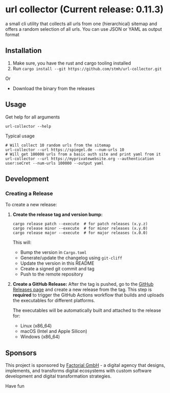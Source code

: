 # url collector (Current release: 0.11.3)

a small cli utility that collects all urls from one (hierarchical) sitemap and offers a random selection of all urls. You can use JSON or YAML as output format

## Installation


1. Make sure, you have the rust and cargo tooling installed
2. Run `cargo install --git https://github.com/stmh/url-collector.git`

Or 

* Download the binary from the releases

## Usage

Get help for all arguments

```shell
url-collector --help
```

Typical usage

```shell
# Will collect 10 random urls from the sitemap
url-collector --url https://spiegel.de --num-urls 10   
# Will get 100000 urls from a basic auth site and print yaml from it
url-collector --url https://myprivatewebsite.org --authentication user:seCret --num-urls 100000 --output yaml
```

## Development

### Creating a Release

To create a new release:

1. **Create the release tag and version bump:**
   ```shell
   cargo release patch --execute  # for patch releases (x.y.z)
   cargo release minor --execute  # for minor releases (x.y.0)
   cargo release major --execute  # for major releases (x.0.0)
   ```
   
   This will:
   - Bump the version in `Cargo.toml`
   - Generate/update the changelog using `git-cliff`
   - Update the version in this README
   - Create a signed git commit and tag
   - Push to the remote repository

2. **Create a GitHub Release:**
   After the tag is pushed, go to the [GitHub Releases page](https://github.com/stmh/url-collector/releases) and create a new release from the tag. This step is **required** to trigger the GitHub Actions workflow that builds and uploads the executables for different platforms.

   The executables will be automatically built and attached to the release for:
   - Linux (x86_64)
   - macOS (Intel and Apple Silicon)
   - Windows (x86_64)

## Sponsors

This project is sponsored by [Factorial GmbH](https://www.factorial.io) - a digital agency that designs, implements, and transforms digital ecosystems with custom software development and digital transformation strategies.

Have fun
